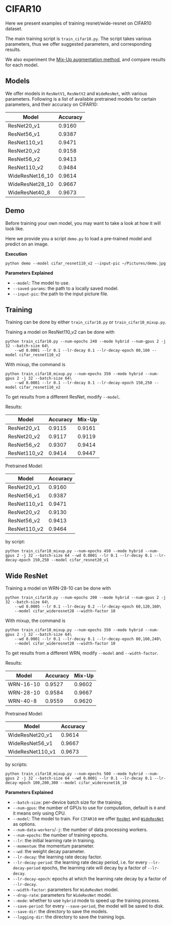 # CIFAR10 

Here we present examples of training resnet/wide-resnet on CIFAR10 dataset.

The main training script is `train_cifar10.py`. The script takes various parameters, thus we offer suggested parameters, and corresponding results.

We also experiment the [Mix-Up augmentation method](https://arxiv.org/abs/1710.09412), and compare results for each model.

## Models

We offer models in `ResNetV1`, `ResNetV2` and `WideResNet`, with various parameters. Following is a list of available pretrained models for certain parameters, and their accuracy on CIFAR10:

| Model            | Accuracy |
|------------------|----------|
| ResNet20_v1      | 0.9160   |
| ResNet56_v1      | 0.9387   |
| ResNet110_v1     | 0.9471   |
| ResNet20_v2      | 0.9158   |
| ResNet56_v2      | 0.9413   |
| ResNet110_v2     | 0.9484   |
| WideResNet16_10  | 0.9614   |
| WideResNet28_10  | 0.9667   |
| WideResNet40_8   | 0.9673   |

## Demo

Before training your own model, you may want to take a look at how it will look like.

Here we provide you a script `demo.py` to load a pre-trained model and predict on an image.

**Execution**

```
python demo --model cifar_resnet110_v2 --input-pic ~/Pictures/demo.jpg
```

**Parameters Explained**

- `--model`: The model to use.
- `--saved-params`: the path to a locally saved model.
- `--input-pic`: the path to the input picture file.

## Training

Training can be done by either `train_cifar10.py` or `train_cifar10_mixup.py`.

Training a model on ResNet110_v2 can be done with

```
python train_cifar10.py --num-epochs 240 --mode hybrid --num-gpus 2 -j 32 --batch-size 64\
    --wd 0.0001 --lr 0.1 --lr-decay 0.1 --lr-decay-epoch 80,160 --model cifar_resnet110_v2
```

With mixup, the command is

```
python train_cifar10_mixup.py --num-epochs 350 --mode hybrid --num-gpus 2 -j 32 --batch-size 64\
    --wd 0.0001 --lr 0.1 --lr-decay 0.1 --lr-decay-epoch 150,250 --model cifar_resnet110_v2
```

To get results from a different ResNet, modify `--model`.

Results:

| Model        | Accuracy | Mix-Up |
|--------------|----------|--------|
| ResNet20_v1  | 0.9115   | 0.9161 |
| ResNet20_v2  | 0.9117   | 0.9119 |
| ResNet56_v2  | 0.9307   | 0.9414 |
| ResNet110_v2 | 0.9414   | 0.9447 |

Pretrained Model:

| Model        | Accuracy |
|--------------|----------|
| ResNet20_v1  | 0.9160   |
| ResNet56_v1  | 0.9387   |
| ResNet110_v1 | 0.9471   |
| ResNet20_v2  | 0.9130   |
| ResNet56_v2  | 0.9413   |
| ResNet110_v2 | 0.9464   |

by script:

```
python train_cifar10_mixup.py --num-epochs 450 --mode hybrid --num-gpus 2 -j 32 --batch-size 64 --wd 0.0001 --lr 0.1 --lr-decay 0.1 --lr-decay-epoch 150,250 --model cifar_resnet20_v1
```

## Wide ResNet

Training a model on WRN-28-10 can be done with

```
python train_cifar10.py --num-epochs 200 --mode hybrid --num-gpus 2 -j 32 --batch-size 64\
    --wd 0.0005 --lr 0.1 --lr-decay 0.2 --lr-decay-epoch 60,120,160\
    --model cifar_wideresnet28 --width-factor 10
```

With mixup, the command is

```
python train_cifar10_mixup.py --num-epochs 350 --mode hybrid --num-gpus 2 -j 32 --batch-size 64\
    --wd 0.0001 --lr 0.1 --lr-decay 0.1 --lr-decay-epoch 80,160,240\
    --model cifar_wideresnet28 --width-factor 10
```

To get results from a different WRN, modify `--model` and `--width-factor`.

Results:

| Model        | Accuracy | Mix-Up |
|--------------|----------|--------|
| WRN-16-10    | 0.9527   | 0.9602 |
| WRN-28-10    | 0.9584   | 0.9667 |
| WRN-40-8     | 0.9559   | 0.9620 |

Pretrained Model:

| Model            | Accuracy |
|------------------|----------|
| WideResNet20_v1  | 0.9614   |
| WideResNet56_v1  | 0.9667   |
| WideResNet110_v1 | 0.9673   |

by scripts:

```
python train_cifar10_mixup.py --num-epochs 500 --mode hybrid --num-gpus 2 -j 32 --batch-size 64 --wd 0.0001 --lr 0.1 --lr-decay 0.1 --lr-decay-epoch 100,200,300 --model cifar_wideresnet16_10
```

**Parameters Explained**

- `--batch-size`: per-device batch size for the training.
- `--num-gpus`: the number of GPUs to use for computation, default is `0` and it means only using CPU.
- `--model`: The model to train. For `CIFAR10` we offer [`ResNet`](https://github.com/dmlc/gluon-vision/blob/master/gluonvision/model_zoo/cifarresnet.py) and [`WideResNet`](https://github.com/dmlc/gluon-vision/blob/master/gluonvision/model_zoo/cifarwideresnet.py) as options.
- `--num-data-workers`/`-j`: the number of data processing workers.
- `--num-epochs`: the number of training epochs.
- `--lr`: the initial learning rate in training. 
- `--momentum`: the momentum parameter.
- `--wd`: the weight decay parameter.
- `--lr-decay`: the learning rate decay factor.
- `--lr-decay-period`: the learning rate decay period, i.e. for every `--lr-decay-period` epochs, the learning rate will decay by a factor of `--lr-decay`.
- `--lr-decay-epoch`: epochs at which the learning rate decay by a factor of `--lr-decay`.
- `--width-factor`: parameters for `WideResNet` model.
- `--drop-rate`: parameters for `WideResNet` model.
- `--mode`: whether to use `hybrid` mode to speed up the training process.
- `--save-period`: for every `--save-period`, the model will be saved to disk.
- `--save-dir`: the directory to save the models.
- `--logging-dir`: the directory to save the training logs.

